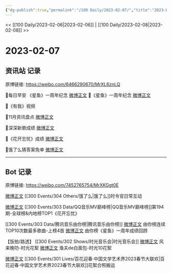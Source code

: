 ```yaml
---
{"dg-publish":true,"permalink":"/100 Daily/2023-02-07/","title":"2023-02-07","created":"2023-02-11T16:59:35.000+08:00","updated":"2023-02-26T00:50:21.000+08:00"}
---
```



<< [[100 Daily/2023-02-06\|2023-02-06]] | [[100 Daily/2023-02-08\|2023-02-08]] >>

# 2023-02-07

## 资讯站 记录

原博链接: https://weibo.com/6466290670/MrXL6znLQ

🌟每日早安
《星鱼》一周年纪念 [微博正文](https://m.weibo.cn/6466290670/4866412994890177)
🌟《星鱼》一周年纪念 [微博正文](https://m.weibo.cn/6466290670/4866521007129320)

🌟《有我》视频 [](https://m.weibo.cn/6466290670/486642819504807)

🌟11月资讯盘点 [微博正文](https://m.weibo.cn/6466290670/4866490447172059)

🌟深深新歌成绩 [微博正文](https://m.weibo.cn/6466290670/4866524483161435)

🌟《花开忘忧》成绩 [微博正文](https://m.weibo.cn/6466290670/4866524856714472)

🌟饿了么猜答案免单 [微博正文](https://m.weibo.cn/6466290670/4866645442435554)

---
## Bot 记录

原博链接: https://weibo.com/7452765754/MrXKGgt0E

[微博正文](https://m.weibo.cn/7756461320/4866556750467244) [[300 Events/304 Others/饿了么\|饿了么]]时令官日常互动

[微博正文](https://m.weibo.cn/2169129705/4866517709885463) [[300 Events/303 Data/QQ音乐MV巅峰榜\|QQ音乐MV巅峰榜]]第194期-全球榜&内地榜TOP1《花开忘忧》

[[300 Events/303 Data/腾讯音乐由你榜\|腾讯音乐由你榜]]
[微博正文](https://m.weibo.cn/6733257358/4866519438198907) 由你榜连续TOP10次数最多歌曲-上榜4首
[微博正文](https://m.weibo.cn/6733257358/4866479742781308) 由你榜《星鱼》一周年成绩回顾

【饭拍/路透】
[[300 Events/302 Shows/时光音乐会\|时光音乐会]]
[微博正文](https://m.weibo.cn/5858510944/4866622219097299) 风来晚叻-时光花絮
[微博正文](https://m.weibo.cn/1291340441/4865864887963043) 渔夫de白面包-时光10花絮

[微博正文](https://m.weibo.cn/7495641082/4866546940252438) [[300 Events/301 Lives/百花迎春·中国文学艺术界2023春节大联欢\|百花迎春·中国文学艺术界2023春节大联欢]]花絮合照搬运
